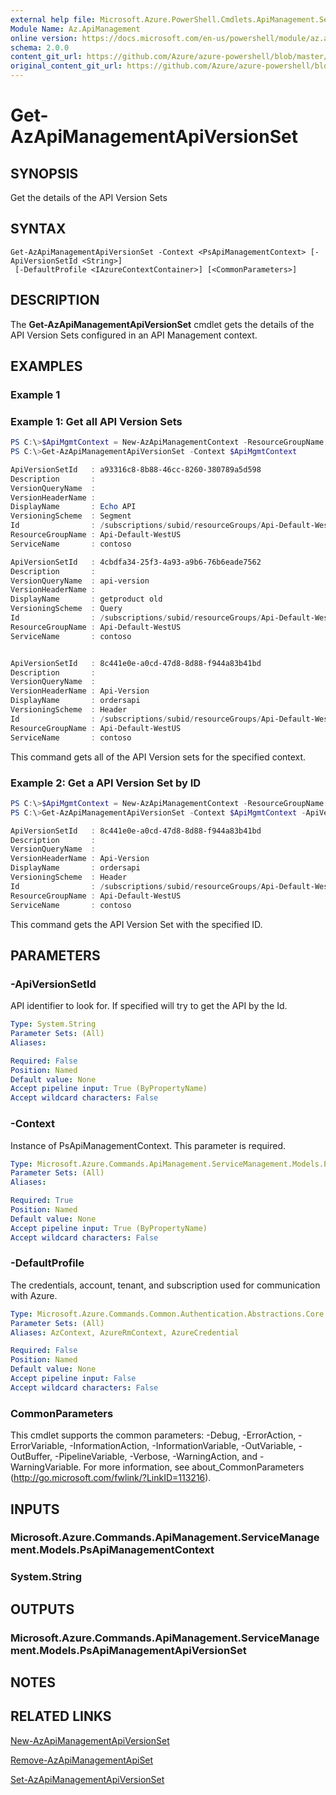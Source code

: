 ```yaml
---
external help file: Microsoft.Azure.PowerShell.Cmdlets.ApiManagement.ServiceManagement.dll-Help.xml
Module Name: Az.ApiManagement
online version: https://docs.microsoft.com/en-us/powershell/module/az.apimanagement/get-azapimanagementapiversionset
schema: 2.0.0
content_git_url: https://github.com/Azure/azure-powershell/blob/master/src/ResourceManager/ApiManagement/Commands.ApiManagement/help/Get-AzApiManagementApiVersionSet.md
original_content_git_url: https://github.com/Azure/azure-powershell/blob/master/src/ResourceManager/ApiManagement/Commands.ApiManagement/help/Get-AzApiManagementApiVersionSet.md
---
```


# Get-AzApiManagementApiVersionSet

## SYNOPSIS
Get the details of the API Version Sets

## SYNTAX

```
Get-AzApiManagementApiVersionSet -Context <PsApiManagementContext> [-ApiVersionSetId <String>]
 [-DefaultProfile <IAzureContextContainer>] [<CommonParameters>]
```

## DESCRIPTION
The **Get-AzApiManagementApiVersionSet** cmdlet gets the details of the API Version Sets configured in an API Management context.

## EXAMPLES

### Example 1

### Example 1: Get all API Version Sets
```powershell
PS C:\>$ApiMgmtContext = New-AzApiManagementContext -ResourceGroupName "Api-Default-WestUS" -ServiceName "contoso"
PS C:\>Get-AzApiManagementApiVersionSet -Context $ApiMgmtContext

ApiVersionSetId   : a93316c8-8b88-46cc-8260-380789a5d598
Description       :
VersionQueryName  :
VersionHeaderName :
DisplayName       : Echo API
VersioningScheme  : Segment
Id                : /subscriptions/subid/resourceGroups/Api-Default-WestUS/providers/Microsoft.ApiManagement/service/contoso/api-version-sets/a916c8-8b88-46cc-8260-380789a5d598
ResourceGroupName : Api-Default-WestUS
ServiceName       : contoso

ApiVersionSetId   : 4cbdfa34-25f3-4a93-a9b6-76b6eade7562
Description       :
VersionQueryName  : api-version
VersionHeaderName :
DisplayName       : getproduct old
VersioningScheme  : Query
Id                : /subscriptions/subid/resourceGroups/Api-Default-WestUS/providers/Microsoft.ApiManagement/service/contoso/api-version-sets/4cbdfa34-25f3-4a93-a9b6-76b6eade7562
ResourceGroupName : Api-Default-WestUS
ServiceName       : contoso


ApiVersionSetId   : 8c441e0e-a0cd-47d8-8d88-f944a83b41bd
Description       :
VersionQueryName  :
VersionHeaderName : Api-Version
DisplayName       : ordersapi
VersioningScheme  : Header
Id                : /subscriptions/subid/resourceGroups/Api-Default-WestUS/providers/Microsoft.ApiManagement/service/contoso/api-version-sets/8c441e0e-a0cd-47d8-8d88-f944a83b41bd
ResourceGroupName : Api-Default-WestUS
ServiceName       : contoso
```

This command gets all of the API Version sets for the specified context.

### Example 2: Get a API Version Set by ID
```powershell
PS C:\>$ApiMgmtContext = New-AzApiManagementContext -ResourceGroupName "Api-Default-WestUS" -ServiceName "contoso"
PS C:\>Get-AzApiManagementApiVersionSet -Context $ApiMgmtContext -ApiVersionSetId $ApiVersionSetId

ApiVersionSetId   : 8c441e0e-a0cd-47d8-8d88-f944a83b41bd
Description       :
VersionQueryName  :
VersionHeaderName : Api-Version
DisplayName       : ordersapi
VersioningScheme  : Header
Id                : /subscriptions/subid/resourceGroups/Api-Default-WestUS/providers/Microsoft.ApiManagement/service/contoso/api-version-sets/8c441e0e-a0cd-47d8-8d88-f944a83b41bd
ResourceGroupName : Api-Default-WestUS
ServiceName       : contoso
```

This command gets the API Version Set with the specified ID.

## PARAMETERS

### -ApiVersionSetId
API identifier to look for.
If specified will try to get the API by the Id.

```yaml
Type: System.String
Parameter Sets: (All)
Aliases:

Required: False
Position: Named
Default value: None
Accept pipeline input: True (ByPropertyName)
Accept wildcard characters: False
```

### -Context
Instance of PsApiManagementContext.
This parameter is required.

```yaml
Type: Microsoft.Azure.Commands.ApiManagement.ServiceManagement.Models.PsApiManagementContext
Parameter Sets: (All)
Aliases:

Required: True
Position: Named
Default value: None
Accept pipeline input: True (ByPropertyName)
Accept wildcard characters: False
```

### -DefaultProfile
The credentials, account, tenant, and subscription used for communication with Azure.

```yaml
Type: Microsoft.Azure.Commands.Common.Authentication.Abstractions.Core.IAzureContextContainer
Parameter Sets: (All)
Aliases: AzContext, AzureRmContext, AzureCredential

Required: False
Position: Named
Default value: None
Accept pipeline input: False
Accept wildcard characters: False
```

### CommonParameters
This cmdlet supports the common parameters: -Debug, -ErrorAction, -ErrorVariable, -InformationAction, -InformationVariable, -OutVariable, -OutBuffer, -PipelineVariable, -Verbose, -WarningAction, and -WarningVariable. For more information, see about_CommonParameters (http://go.microsoft.com/fwlink/?LinkID=113216).

## INPUTS

### Microsoft.Azure.Commands.ApiManagement.ServiceManagement.Models.PsApiManagementContext

### System.String

## OUTPUTS

### Microsoft.Azure.Commands.ApiManagement.ServiceManagement.Models.PsApiManagementApiVersionSet

## NOTES

## RELATED LINKS

[New-AzApiManagementApiVersionSet](./New-AzApiManagementApiVersionSet.md)

[Remove-AzApiManagementApiSet](./Remove-AzApiManagementApiVersionSet.md)

[Set-AzApiManagementApiVersionSet](./Set-AzApiManagementApiSet.md)
